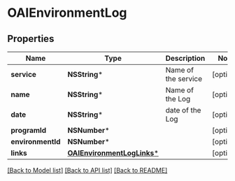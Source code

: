 # OAIEnvironmentLog

## Properties
Name | Type | Description | Notes
------------ | ------------- | ------------- | -------------
**service** | **NSString*** | Name of the service | [optional] 
**name** | **NSString*** | Name of the Log | [optional] 
**date** | **NSString*** | date of the Log | [optional] 
**programId** | **NSNumber*** |  | [optional] 
**environmentId** | **NSNumber*** |  | [optional] 
**links** | [**OAIEnvironmentLogLinks***](OAIEnvironmentLogLinks.md) |  | [optional] 

[[Back to Model list]](../README.md#documentation-for-models) [[Back to API list]](../README.md#documentation-for-api-endpoints) [[Back to README]](../README.md)


